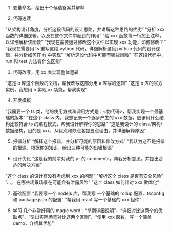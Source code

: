 1. 变量命名，给出十个候选答案并解释

2. 代码速读

“从架构设计角度，分析这段代码的设计思路，并讲解这种思路的优劣”
“分析 xxx 函数的详细逻辑，以及在整个文件中起到的作用”
“给 xxx 函数每一行加上注释，以详细解析该函数”
“我现在需要通过修改这个文件以实现 xxx 功能，如何修改？”
“我现在需要用 ts 重写这段 python 代码，详细解析这段 python 代码的设计逻辑，并分析如何在 ts 中实现”
“解析这段代码中可能有哪些风险”
“在这段代码中， run 和 test 方法有什么区别”

3. 代码改写，用 xx 库实现整体逻辑

“这是 b 库这个函数的文档，帮我改写这部分用 a 库写的逻辑”
“这是 b 库的官方实例，我想用 b 实现 xx 功能，帮我实现”

4. 开发模板

“我需要一个 ts 类，他的使用方式和调用方式是：\<伪代码\>，帮我实现一个最基础的版本”
“在这个 class 内，我想记录一个逐步产生的 xxx 数据，应该用什么结构比较符合 ts 的编程模式，帮我设计解释你的思路”
“这是我设计的 class/架构/数据结构，目的是 xxx，从优点和缺点各提五点理由，并详细解释原因”

5. 报错分析
   “解释这个报错，并分析可能的原因和修改方式”
   “我认为这不是报错的根源，根据你的知识，给出三种可能的出错根源”

6. 设计优化
   “这是我的前辈对我的 pr 的 comments，帮我分析意思，并提出合适的解决方案”

“这个 class 的设计有没有考虑到 xxx 的问题”
“解析这个 class 是否有安全风险”
“…， 在哪些场景场景在可能会有泄露风险”
“这个 class 如何针对 xxx 做优化”

7. 基础配置
   “我要写一个 nodejs 库，帮我写 一个基础的 rollup 配置、tsconfig 和 package.json 的配置” “帮我用 react 写一个基础的 xxx 组件”

8. 学习
   几个非常好用的 magic word：“举例详细说明”、“详细对比这两个的优缺点”、“举出实际场景对比这两个区别”、“使用 xxx 函数，写一个简单 demo，介绍其优势”
